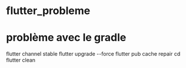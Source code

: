 # flutter_probleme

# problème avec le gradle 

flutter channel stable
flutter upgrade --force
flutter pub cache repair
cd <YOUR APP FOLDER>
flutter clean
